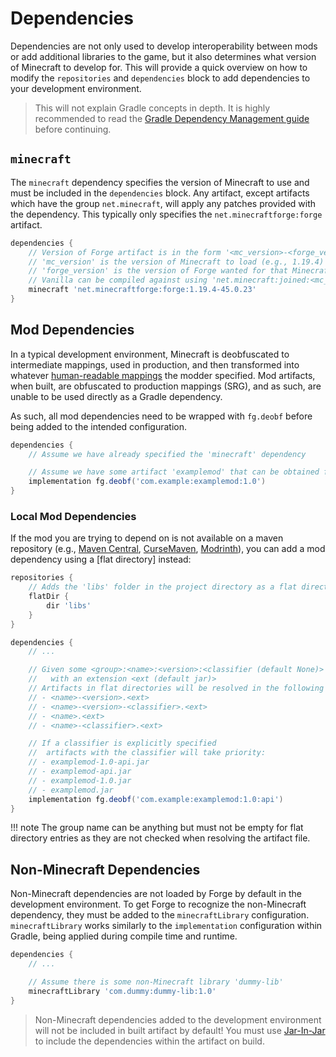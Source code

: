 Dependencies
============

Dependencies are not only used to develop interoperability between mods or add additional libraries to the game, but it also determines what version of Minecraft to develop for. This will provide a quick overview on how to modify the `repositories` and `dependencies` block to add dependencies to your development environment.

> This will not explain Gradle concepts in depth. It is highly recommended to read the [Gradle Dependency Management guide][guide] before continuing.

`minecraft`
-----------

The `minecraft` dependency specifies the version of Minecraft to use and must be included in the `dependencies` block. Any artifact, except artifacts which have the group `net.minecraft`, will apply any patches provided with the dependency. This typically only specifies the `net.minecraftforge:forge` artifact.

```gradle
dependencies {
    // Version of Forge artifact is in the form '<mc_version>-<forge_version>'
    // 'mc_version' is the version of Minecraft to load (e.g., 1.19.4)
    // 'forge_version' is the version of Forge wanted for that Minecraft version (e.g., 45.0.23)
    // Vanilla can be compiled against using 'net.minecraft:joined:<mc_version>' instead
    minecraft 'net.minecraftforge:forge:1.19.4-45.0.23'
}
```

Mod Dependencies
----------------

In a typical development environment, Minecraft is deobfuscated to intermediate mappings, used in production, and then transformed into whatever [human-readable mappings][mappings] the modder specified. Mod artifacts, when built, are obfuscated to production mappings (SRG), and as such, are unable to be used directly as a Gradle dependency.

As such, all mod dependencies need to be wrapped with `fg.deobf` before being added to the intended configuration.

```gradle
dependencies {
    // Assume we have already specified the 'minecraft' dependency

    // Assume we have some artifact 'examplemod' that can be obtained from a specified repository
    implementation fg.deobf('com.example:examplemod:1.0')
}
```

### Local Mod Dependencies

If the mod you are trying to depend on is not available on a maven repository (e.g., [Maven Central][central], [CurseMaven], [Modrinth]), you can add a mod dependency using a [flat directory] instead:

```gradle
repositories {
    // Adds the 'libs' folder in the project directory as a flat directory
    flatDir {
        dir 'libs'
    }
}

dependencies {
    // ...

    // Given some <group>:<name>:<version>:<classifier (default None)>
    //   with an extension <ext (default jar)>
    // Artifacts in flat directories will be resolved in the following order:
    // - <name>-<version>.<ext>
    // - <name>-<version>-<classifier>.<ext>
    // - <name>.<ext>
    // - <name>-<classifier>.<ext>

    // If a classifier is explicitly specified
    //  artifacts with the classifier will take priority:
    // - examplemod-1.0-api.jar
    // - examplemod-api.jar
    // - examplemod-1.0.jar
    // - examplemod.jar
    implementation fg.deobf('com.example:examplemod:1.0:api')
}
```

!!! note
    The group name can be anything but must not be empty for flat directory entries as they are not checked when resolving the artifact file.

Non-Minecraft Dependencies
--------------------------

Non-Minecraft dependencies are not loaded by Forge by default in the development environment. To get Forge to recognize the non-Minecraft dependency, they must be added to the `minecraftLibrary` configuration. `minecraftLibrary` works similarly to the `implementation` configuration within Gradle, being applied during compile time and runtime.

```gradle
dependencies {
    // ...

    // Assume there is some non-Minecraft library 'dummy-lib'
    minecraftLibrary 'com.dummy:dummy-lib:1.0'
}
```

> Non-Minecraft dependencies added to the development environment will not be included in built artifact by default! You must use [Jar-In-Jar][jij] to include the dependencies within the artifact on build.

[guide]: https://docs.gradle.org/8.1.1/userguide/dependency_management.html
[mappings]: ../configuration/index.md#human-readable-mappings

[central]: https://central.sonatype.com/
[CurseMaven]: https://cursemaven.com/
[Modrinth]: https://docs.modrinth.com/docs/tutorials/maven/

[flat]: https://docs.gradle.org/8.1.1/userguide/declaring_repositories.html#sub:flat_dir_resolver

[jij]: ./jarinjar.md
